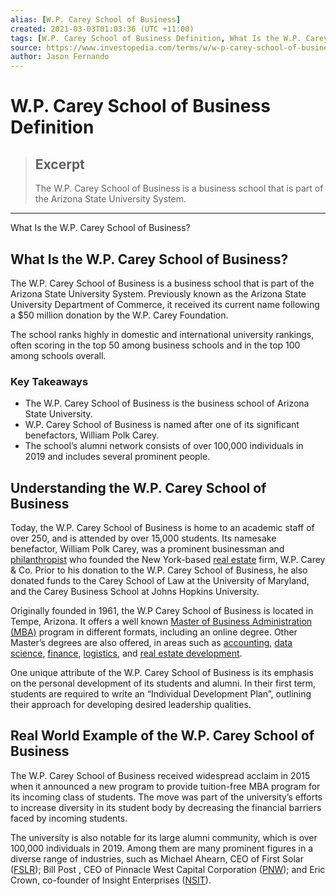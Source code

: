 ```yaml
---
alias: [W.P. Carey School of Business]
created: 2021-03-03T01:03:36 (UTC +11:00)
tags: [W.P. Carey School of Business Definition, What Is the W.P. Carey School of Business?]
source: https://www.investopedia.com/terms/w/w-p-carey-school-of-business.asp
author: Jason Fernando
---
```


# W.P. Carey School of Business Definition

> ## Excerpt
> The W.P. Carey School of Business is a business school that is part of the Arizona State University System.

---

What Is the W.P. Carey School of Business?
## What Is the W.P. Carey School of Business?

The W.P. Carey School of Business is a business school that is part of the Arizona State University System. Previously known as the Arizona State University Department of Commerce, it received its current name following a $50 million donation by the W.P. Carey Foundation.

The school ranks highly in domestic and international university rankings, often scoring in the top 50 among business schools and in the top 100 among schools overall.

### Key Takeaways

-   The W.P. Carey School of Business is the business school of Arizona State University.
-   W.P. Carey School of Business is named after one of its significant benefactors, William Polk Carey.
-   The school’s alumni network consists of over 100,000 individuals in 2019 and includes several prominent people.

## Understanding the W.P. Carey School of Business

Today, the W.P. Carey School of Business is home to an academic staff of over 250, and is attended by over 15,000 students. Its namesake benefactor, William Polk Carey, was a prominent businessman and [philanthropist](https://www.investopedia.com/terms/p/philanthropy.asp) who founded the New York-based [real estate](https://www.investopedia.com/terms/r/realestate.asp) firm, W.P. Carey & Co. Prior to his donation to the W.P. Carey School of Business, he also donated funds to the Carey School of Law at the University of Maryland, and the Carey Business School at Johns Hopkins University.

Originally founded in 1961, the W.P Carey School of Business is located in Tempe, Arizona. It offers a well known [Master of Business Administration (MBA)](https://www.investopedia.com/terms/m/mba.asp) program in different formats, including an online degree. Other Master’s degrees are also offered, in areas such as [accounting](https://www.investopedia.com/terms/a/accounting.asp), [data science](https://www.investopedia.com/terms/d/data-science.asp), [finance](https://www.investopedia.com/terms/f/finance.asp), [logistics](https://www.investopedia.com/terms/l/logistics.asp), and [real estate development](https://www.investopedia.com/ask/answers/100214/what-are-some-challenges-real-estate-development.asp).

One unique attribute of the W.P. Carey School of Business is its emphasis on the personal development of its students and alumni. In their first term, students are required to write an “Individual Development Plan”, outlining their approach for developing desired leadership qualities.

## Real World Example of the W.P. Carey School of Business

The W.P. Carey School of Business received widespread acclaim in 2015 when it announced a new program to provide tuition-free MBA program for its incoming class of students. The move was part of the university’s efforts to increase diversity in its student body by decreasing the financial barriers faced by incoming students.

The university is also notable for its large alumni community, which is over 100,000 individuals in 2019. Among them are many prominent figures in a diverse range of industries, such as Michael Ahearn, CEO of First Solar ([FSLR](https://www.investopedia.com/markets/quote?tvwidgetsymbol=fslr)); Bill Post , CEO of Pinnacle West Capital Corporation ([PNW](https://www.investopedia.com/markets/quote?tvwidgetsymbol=pnw)); and Eric Crown, co-founder of Insight Enterprises ([NSIT](https://www.investopedia.com/markets/quote?tvwidgetsymbol=nsit)).
